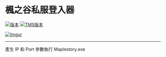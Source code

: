 # 楓之谷私服登入器

[![版本](https://img.shields.io/badge/版本-1.0.0-blue.svg?style=flat-square)](#)
[![TMS版本](https://img.shields.io/badge/TMS-113-blue.svg?style=flat-square)](#)

[![Imgur](https://i.imgur.com/hOEedB5.jpg)](#)

---
產生 IP 和 Port 參數執行 Maplestory.exe
